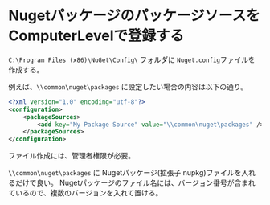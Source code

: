# NugetパッケージのパッケージソースをComputerLevelで登録する

`C:\Program Files (x86)\NuGet\Config\` フォルダに `Nuget.config`ファイルを作成する。

例えば、`\\common\nuget\packages` に設定したい場合の内容は以下の通り。


```xml
<?xml version="1.0" encoding="utf-8"?>
<configuration>
    <packageSources>
        <add key="My Package Source" value="\\common\nuget\packages" />
    </packageSources>
</configuration>
```

ファイル作成には、管理者権限が必要。


`\\common\nuget\packages` に Nugetパッケージ(拡張子 nupkg)ファイルを入れるだけで良い。
Nugetパッケージのファイル名には、バージョン番号が含まれているので、複数のバージョンを入れて置ける。

